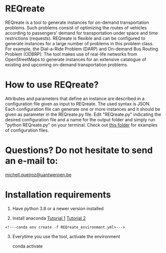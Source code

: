 # REQreate

REQreate is a tool to generate instances for on-demand transportation problems. Such problems consist of optimizing the routes of vehicles according to passengers' demand for transportation under space and time restrictions (requests). REQreate is flexible and can be configured to generate instances for a large number of problems in this problem class. For example, the Dial-a-Ride Problem (DARP) and On-demand Bus Routing Problem (ODBRP). The tool makes use of real-life networks from OpenStreetMaps to generate instances for an extensive catalogue of existing and upcoming on-demand transportation problems.

# How to use REQreate?

Attributes and parameters that define an instance are described in a configuration file given as input to REQreate. The used syntax is JSON.
Each configuration file can generate one or more instances and it should be given as parameter in the REQreate.py file.
Edit "REQreate.py" indicating the desired configuration file and a name for the output folder and simply run "python REQreate.py" on your terminal.
Check out [this folder](https://github.com/michellqueiroz-ua/instance-generator/tree/master/examples) for examples of configuration files.

# Questions? Do not hesitate to send an e-mail to:

michell.queiroz@uantwerpen.be

# Installation requirements

1. Have python 3.8 or a newer version installed

2. Install anaconda
	[Tutorial 1](https://problemsolvingwithpython.com/01-Orientation/01.00-Welcome/)
	[Tutorial 2](https://docs.anaconda.com/anaconda/install/)

<!--- 2. Download the conda environment file [here](). --->

<!---3. Create the environment from the environment.yml file:--->

	<!---conda env create -f REQreate_environment.yml>--->

3. Everytime you use the tool, activate the environment

	conda activate


